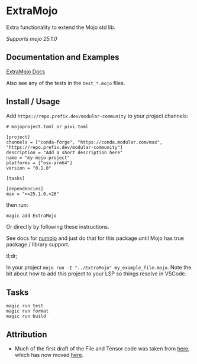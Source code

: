 # ExtraMojo

Extra functionality to extend the Mojo std lib.

*Supports mojo 25.1.0*

## Documentation and Examples

[ExtraMojo Docs](https://extramojo.github.io/ExtraMojo/)

Also see any of the tests in the `test_*.mojo` files.

## Install / Usage

Add `https://repo.prefix.dev/modular-community` to your project channels:

```
# mojoproject.toml or pixi.toml

[project]
channels = ["conda-forge", "https://conda.modular.com/max", "https://repo.prefix.dev/modular-community"]
description = "Add a short description here"
name = "my-mojo-project"
platforms = ["osx-arm64"]
version = "0.1.0"

[tasks]

[dependencies]
max = ">=25.1.0,<26"
```

then run:

```bash
magic add ExtraMojo
```

Or directly by following these instructions.

See docs for [numojo](https://github.com/Mojo-Numerics-and-Algorithms-group/NuMojo/tree/v0.3?tab=readme-ov-file#how-to-install) and just do that for this package until Mojo has true package / library support.

tl;dr;

In your project `mojo run -I "../ExtraMojo" my_example_file.mojo`.
Note the bit about how to add this project to your LSP so things resolve in VSCode.



## Tasks

```
magic run test
magic run format
magic run build
```

## Attribution

- Much of the first draft of the File and Tensor code was taken from [here](https://github.com/MoSafi2/MojoFastTrim/tree/restructed), which has now moved [here](https://github.com/MoSafi2/BlazeSeq).